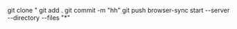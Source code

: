git clone "
git add .
git commit -m "hh"
git push
browser-sync start --server --directory --files "*"
